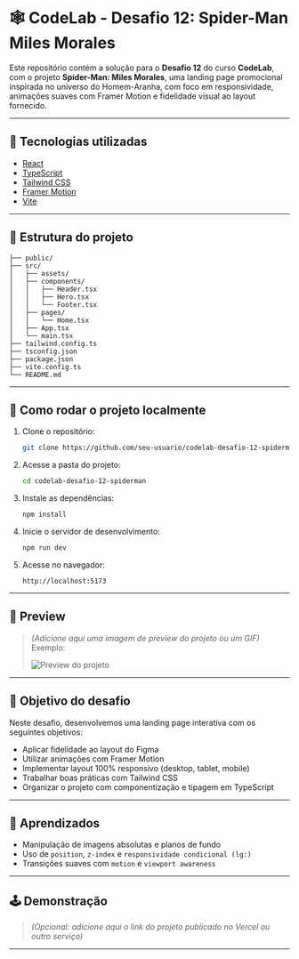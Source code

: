 # 🕸️ CodeLab - Desafio 12: Spider-Man Miles Morales

Este repositório contém a solução para o **Desafio 12** do curso **CodeLab**, com o projeto **Spider-Man: Miles Morales**, uma landing page promocional inspirada no universo do Homem-Aranha, com foco em responsividade, animações suaves com Framer Motion e fidelidade visual ao layout fornecido.

---

## 🧪 Tecnologias utilizadas

- [React](https://reactjs.org/)
- [TypeScript](https://www.typescriptlang.org/)
- [Tailwind CSS](https://tailwindcss.com/)
- [Framer Motion](https://www.framer.com/motion/)
- [Vite](https://vitejs.dev/)

---

## 📂 Estrutura do projeto

```
├── public/
├── src/
│   ├── assets/
│   ├── components/
│   │   ├── Header.tsx
│   │   ├── Hero.tsx
│   │   └── Footer.tsx
│   ├── pages/
│   │   └── Home.tsx
│   ├── App.tsx
│   └── main.tsx
├── tailwind.config.ts
├── tsconfig.json
├── package.json
├── vite.config.ts
└── README.md
```

---

## 🚀 Como rodar o projeto localmente

1. Clone o repositório:
   ```bash
   git clone https://github.com/seu-usuario/codelab-desafio-12-spiderman.git
   ```

2. Acesse a pasta do projeto:
   ```bash
   cd codelab-desafio-12-spiderman
   ```

3. Instale as dependências:
   ```bash
   npm install
   ```

4. Inicie o servidor de desenvolvimento:
   ```bash
   npm run dev
   ```

5. Acesse no navegador:
   ```
   http://localhost:5173
   ```

---

## 📸 Preview

> *(Adicione aqui uma imagem de preview do projeto ou um GIF)*  
> Exemplo:
>
> ![Preview do projeto](./src/assets/preview.png)

---

## 🎯 Objetivo do desafio

Neste desafio, desenvolvemos uma landing page interativa com os seguintes objetivos:

- Aplicar fidelidade ao layout do Figma  
- Utilizar animações com Framer Motion  
- Implementar layout 100% responsivo (desktop, tablet, mobile)  
- Trabalhar boas práticas com Tailwind CSS  
- Organizar o projeto com componentização e tipagem em TypeScript  

---

## 🧠 Aprendizados

- Manipulação de imagens absolutas e planos de fundo
- Uso de `position`, `z-index` e `responsividade condicional (lg:)`
- Transições suaves com `motion` e `viewport awareness`

---

## 🕹️ Demonstração

> *(Opcional: adicione aqui o link do projeto publicado no Vercel ou outro serviço)*

---
